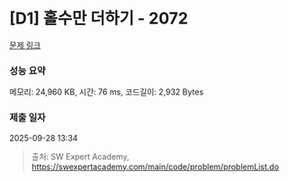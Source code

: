 # [D1] 홀수만 더하기 - 2072 

[문제 링크](https://swexpertacademy.com/main/code/problem/problemDetail.do?contestProbId=AV5QSEhaA5sDFAUq) 

### 성능 요약

메모리: 24,960 KB, 시간: 76 ms, 코드길이: 2,932 Bytes

### 제출 일자

2025-09-28 13:34



> 출처: SW Expert Academy, https://swexpertacademy.com/main/code/problem/problemList.do